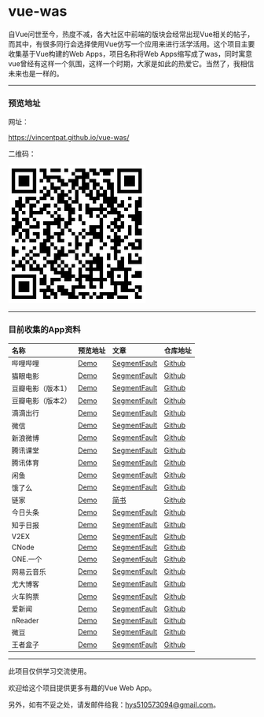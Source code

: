 # vue-was

自Vue问世至今，热度不减，各大社区中前端的版块会经常出现Vue相关的帖子，而其中，有很多同行会选择使用Vue仿写一个应用来进行活学活用。这个项目主要收集基于Vue构建的Web Apps，项目名称将Web Apps缩写成了was，同时寓意vue曾经有这样一个氛围，这样一个时期，大家是如此的热爱它。当然了，我相信未来也是一样的。

---

### 预览地址

网址：

https://vincentpat.github.io/vue-was/

二维码：

![](./static/preview.png)

---

### 目前收集的App资料

名称 | 预览地址 | 文章 | 仓库地址 
:--- | :--- | :--- | :----
哔哩哔哩 | [Demo](https://youhonglian.github.io/vue-bilibili-master/#/) | [SegmentFault](https://segmentfault.com/a/1190000009912978) | [Github](https://github.com/youhonglian/vue-bilibili)
猫眼电影 | [Demo](https://zhixuanziben.github.io/gouyan-demo/dist/index.html#/inTheaters) | [SegmentFault](https://segmentfault.com/a/1190000008614876) | [Github](https://github.com/zhixuanziben/gouyan-movie-vue)
豆瓣电影（版本1） | [Demo](https://chenhuichao.com/vue2.x-douban/dist/#/) | [SegmentFault](https://segmentfault.com/a/1190000008115372) | [Github](https://github.com/superman66/vue2.x-douban)
豆瓣电影（版本2） | [Demo](http://59.110.140.119:8080/movie-show) | [SegmentFault](https://segmentfault.com/a/1190000010309751) | [Github](https://github.com/buptsky/vue-douban-movie/)
滴滴出行 | [Demo](https://uncleze2017.github.io/vue-didi-demo/index.html) | [SegmentFault](https://segmentfault.com/a/1190000009742092) | [Github](https://github.com/uncleze2017/Imitation-DIDI-project)
微信 | [Demo](https://zhaohaodang.com/vue2-wechat) | [SegmentFault](https://segmentfault.com/a/1190000008669330) | [Github](https://github.com/zhaohaodang/vue-WeChat)
新浪微博 | [Demo](http://juniortour.net:8080/) | [SegmentFault](https://segmentfault.com/a/1190000010043484) | [Github](https://github.com/JuniorTour/vue-weibo)
腾讯课堂 | [Demo](https://lijun0.github.io/tencent-kecheng/#/) | [SegmentFault](https://segmentfault.com/a/1190000009885164) | [Github](https://github.com/lijun0/tencent)
腾讯体育 | [Demo](http://xurenjie.cn:3000/vue-tencent-sports/index.html) | [SegmentFault](https://segmentfault.com/a/1190000009684314) | [Github](https://github.com/renjie1996/tencent-sports)
闲鱼 | [Demo](https://sukura7.github.io/vue-xianyu-demo/index.html) | [SegmentFault](https://segmentfault.com/a/1190000009919769) | [Github](https://github.com/Sukura7/vue-ali-xianyu)
饿了么 | [Demo](http://vuejssellapp.t.imooc.io/) | [SegmentFault](https://segmentfault.com/a/1190000009356676) | [Github](https://github.com/ustbhuangyi/vue-sell)
链家 | [Demo](https://luxroid.com/lianjia/) | [简书](http://www.jianshu.com/p/4ae167562dc3) | [Github](https://github.com/mixihome/lianjia)
今日头条 | [Demo](https://hcy1996.github.io) | [SegmentFault](https://segmentfault.com/a/1190000009151598) | [Github](https://github.com/hcy1996/vue-toutiao)
知乎日报 | [Demo](http://lwdvue.cn/#/) | [SegmentFault](https://segmentfault.com/a/1190000009305496) | [Github](https://github.com/biaodigit/vue-news)
V2EX | [Demo](http://v2ex.liuzhen.me/) | [SegmentFault](https://segmentfault.com/a/1190000006940358) | [Github](https://github.com/liuzhenangel/v2ex_frontend)
CNode | [Demo](http://cnode.ruanyq.cn/) | [SegmentFault](https://segmentfault.com/a/1190000008416130) | [Github](https://github.com/Ryqsky/cnode_vue)
ONE.一个 | [Demo](https://imitateone-ailidan.rhcloud.com) | [SegmentFault](https://segmentfault.com/a/1190000010137578) | [Github](https://github.com/eidonlon/imitate-One)
网易云音乐 | [Demo](http://118.89.226.181:8080/) | [SegmentFault](https://segmentfault.com/a/1190000009339117) | [Github](https://github.com/ddqre12345/vue-music)
尤大博客 | [Demo](http://bigtiger.me/) | [SegmentFault](https://segmentfault.com/a/1190000009341256) | [Github](https://github.com/liujinyang1994/Blog)
火车购票 | [Demo](https://hj0503.github.io/vue-buy-tickets) | [SegmentFault](https://segmentfault.com/a/1190000009796549) | [Github](https://github.com/hj0503/vue-buy-tickets)
爱新闻 | [Demo](http://imzjh.com/inew/#/) | [SegmentFault](https://segmentfault.com/a/1190000009811706) | [Github](https://github.com/Eatanddie/Vue-news)
nReader | [Demo](http://35.189.165.140:8080/#/) | [SegmentFault](https://segmentfault.com/a/1190000009653444) | [Github](https://github.com/zimplexing/vue-nReader)
微豆 | [Demo](http://vdo.ralfz.com/movie/home) | [SegmentFault](https://segmentfault.com/a/1190000008730669) | [Github](https://github.com/RalfZhang/Vdo)
王者盒子 | [Demo](http://118.178.56.106/gok/#/equip) | [SegmentFault](https://segmentfault.com/a/1190000008668442) | [Github](https://github.com/maidishike/vue-gok)

---

此项目仅供学习交流使用。

欢迎给这个项目提供更多有趣的Vue Web App。

另外，如有不妥之处，请发邮件给我：hys510573094@gmail.com。
